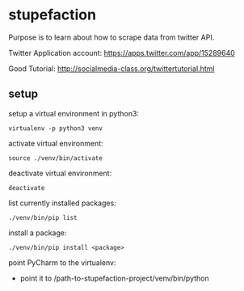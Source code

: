 # stupefaction
Purpose is to learn about how to scrape data from twitter API.

Twitter Application account:
https://apps.twitter.com/app/15289640

Good Tutorial:
http://socialmedia-class.org/twittertutorial.html


## setup
setup a virtual environment in python3:

`virtualenv -p python3 venv`

activate virtual environment:

`source ./venv/bin/activate`

deactivate virtual environment:

`deactivate`

list currently installed packages:

`./venv/bin/pip list`

install a package:

`./venv/bin/pip install <package>`

point PyCharm to the virtualenv:

- point it to /path-to-stupefaction-project/venv/bin/python



